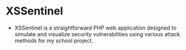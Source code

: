 # XSSentinel
- XSSentinel is a straightforward PHP web application designed to simulate and visualize security vulnerabilities using various attack methods for my school project.
